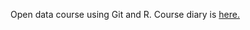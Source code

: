 
Open data course using Git and R. Course diary is [here.](https://katariinaparnanen.github.io/IODS-project/)
